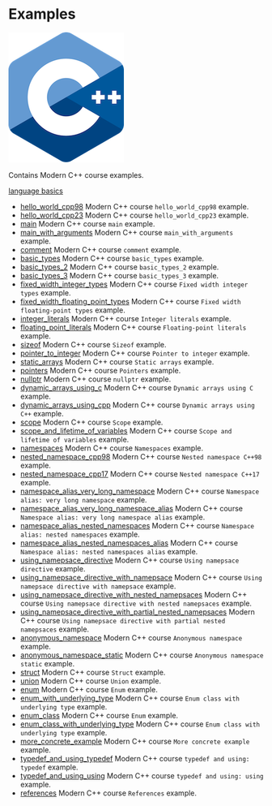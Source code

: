# Examples

![logo](../docs/pictures/logo.png)

Contains Modern C++ course examples.

[language basics](language_basics/README.md)

* [hello_world_cpp98](language_basics/hello_world_cpp98/README.md) Modern C++ course `hello_world_cpp98` example.
* [hello_world_cpp23](language_basics/hello_world_cpp23/README.md) Modern C++ course `hello_world_cpp23` example.
* [main](language_basics/main/README.md) Modern C++ course `main` example.
* [main_with_arguments](language_basics/main_with_arguments/README.md) Modern C++ course `main_with_arguments` example.
* [comment](language_basics/comment/README.md) Modern C++ course `comment` example.
* [basic_types](language_basics/basic_types/README.md) Modern C++ course `basic_types` example.
* [basic_types_2](language_basics/basic_types_2/README.md) Modern C++ course `basic_types_2` example.
* [basic_types_3](language_basics/basic_types_3/README.md) Modern C++ course `basic_types_3` example.
* [fixed_width_integer_types](language_basics/fixed_width_integer_types/README.md) Modern C++ course `Fixed width integer types` example.
* [fixed_width_floating_point_types](language_basics/fixed_width_floating_point_types/README.md) Modern C++ course `Fixed width floating-point types` example.
* [integer_literals](language_basics/integer_literals/README.md) Modern C++ course `Integer literals` example.
* [floating_point_literals](language_basics/floating_point_literals/README.md) Modern C++ course `Floating-point literals` example.
* [sizeof](language_basics/sizeof/README.md) Modern C++ course `Sizeof` example.
* [pointer_to_integer](language_basics/pointer_to_integer/README.md) Modern C++ course `Pointer to integer` example.
* [static_arrays](language_basics/static_arrays/README.md) Modern C++ course `Static arrays` example.
* [pointers](language_basics/pointers/README.md) Modern C++ course `Pointers` example.
* [nullptr](language_basics/nullptr/README.md) Modern C++ course `nullptr` example.
* [dynamic_arrays_using_c](language_basics/dynamic_arrays_using_c/README.md) Modern C++ course `Dynamic arrays using C` example.
* [dynamic_arrays_using_cpp](language_basics/dynamic_arrays_using_cpp/README.md) Modern C++ course `Dynamic arrays using C++` example.
* [scope](language_basics/scope/README.md) Modern C++ course `Scope` example.
* [scope_and_lifetime_of_variables](language_basics/scope_and_lifetime_of_variables/README.md) Modern C++ course `Scope and lifetime of variables` example.
* [namespaces](language_basics/namespaces/README.md) Modern C++ course `Namespaces` example.
* [nested_namespace_cpp98](language_basics/nested_namespace_cpp98/README.md) Modern C++ course `Nested namespace C++98` example.
* [nested_namespace_cpp17](language_basics/nested_namespace_cpp17/README.md) Modern C++ course `Nested namespace C++17` example.
* [namespace_alias_very_long_namespace](language_basics/namespace_alias_very_long_namespace/README.md) Modern C++ course `Namespace alias: very long namespace` example.
* [namespace_alias_very_long_namespace_alias](language_basics/namespace_alias_very_long_namespace_alias/README.md) Modern C++ course `Namespace alias: very long namespace alias` example.
* [namespace_alias_nested_namespaces](language_basics/namespace_alias_nested_namespaces/README.md) Modern C++ course `Namespace alias: nested namespaces` example.
* [namespace_alias_nested_namespaces_alias](language_basics/namespace_alias_nested_namespaces_alias/README.md) Modern C++ course `Namespace alias: nested namespaces alias` example.
* [using_namepsace_directive](language_basics/using_namepsace_directive/README.md) Modern C++ course `Using namepsace directive` example.
* [using_namepsace_directive_with_namepsace](language_basics/using_namepsace_directive_with_namepsace/README.md) Modern C++ course `Using namepsace directive with namepsace` example.
* [using_namepsace_directive_with_nested_namepsaces](language_basics/using_namepsace_directive_with_nested_namepsaces/README.md) Modern C++ course `Using namepsace directive with nested namepsaces` example.
* [using_namepsace_directive_with_partial_nested_namepsaces](language_basics/using_namepsace_directive_with_partial_nested_namepsaces/README.md) Modern C++ course `Using namepsace directive with partial nested namepsaces` example.
* [anonymous_namespace](language_basics/anonymous_namespace/README.md) Modern C++ course `Anonymous namespace` example.
* [anonymous_namespace_static](language_basics/anonymous_namespace_static/README.md) Modern C++ course `Anonymous namespace static` example.
* [struct](language_basics/struct/README.md) Modern C++ course `Struct` example.
* [union](language_basics/union/README.md) Modern C++ course `Union` example.
* [enum](language_basics/enum/README.md) Modern C++ course `Enum` example.
* [enum_with_underlying_type](language_basics/enum_with_underlying_type/README.md) Modern C++ course `Enum class with underlying type` example.
* [enum_class](language_basics/enum_class/README.md) Modern C++ course `Enum` example.
* [enum_class_with_underlying_type](language_basics/enum_class_with_underlying_type/README.md) Modern C++ course `Enum class with underlying type` example.
* [more_concrete_example](language_basics/more_concrete_example/README.md) Modern C++ course `More concrete example` example.
* [typedef_and_using_typedef](language_basics/typedef_and_using_typedef/README.md) Modern C++ course `typedef and using: typedef` example.
* [typedef_and_using_using](language_basics/typedef_and_using_using/README.md) Modern C++ course `typedef and using: using` example.
* [references](language_basics/references/README.md) Modern C++ course `References` example.
